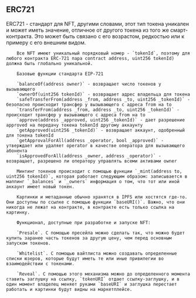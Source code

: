 ## ERC721

   ERC721 - стандарт для NFT, другими словами, этот тип токена уникален и может иметь значение, отличное от другого токена из того же смарт-контракта. Это может быть связано с его возрастом, редкостью или к примеру с его внешним видом.
      
        Все NFT имеют уникальный порядковый номер - `tokenId`, поэтому для любого контракта ERC-721 пара contract address, uint256 tokenId) должна быть глобально уникальной.

        Базовые функции стандарта EIP-721

        `balanceOf(address owner)` - возвращает число токенов у вызывающего
        `ownerOf(uint256 tokenId)` - возвращает адрес владельца для токена
        `safeTransferFrom(address _from, address _to, uint256 _tokenId)` - безопасно происходит трансфер у вызывающего с адреса from на to
        `transferFrom(address _from, address _to, uint256 _tokenId)` - происходит трансфер у вызывающего с адреса from на to
        `approve(address _approved, uint256 _tokenId)` - дает разрешение approved на передачу токена tokenId другому аккаунту
        `getApproved(uint256 _tokenId)` - возвращает аккаунт, одобренный для токена tokenId
        `getApprovalForAll(address _operator, bool _approved)` -  утверждает или удаляет operator в качестве оператора для вызывающего абонента
        `isApprovedForAll(address _owner, address _operator)` - возвращает, разрешено ли оператору управлять всеми активами owner

        Минтинг токенов происходит с помощью функции `_mint(address to, uint256 tokenId)`, которая работает следующим образом: записывается в маппинг `_balances` и `_owners` информация о том, что тот или иной аккаунт имеет новый токен.

        Картинки и метаданные обычно хранятся в IPFS или хостятся где-то. Они доступны по ссылке с помощью функции `baseURI()`. Важно, что они никогда не лежат на контракте, в контракте есть только ссылка на картинку.

        Функционал, доступные при разработке и запуске NFT:

        `Presale`. С помощью пресейла можно сделать так, что можно будет купить заранее часть токенов за другую цену, чем перед основным запуском токенов. 

        `Whitelist`. С помощью вайтлиста можно создавать определенные списки юзеров, которые будут иметь те или иные привилегии во взаимодействии с токенами.

        `Reveal`. С помощью этого механизма можно до определенного момента ставить заглушку на ссылку, `tokenURI` отдает ссылку-заглушку, и в один момент владелец меняет руками `baseURI` и заглушка перестает работать и картинки будут видны на маркетплейсе.

